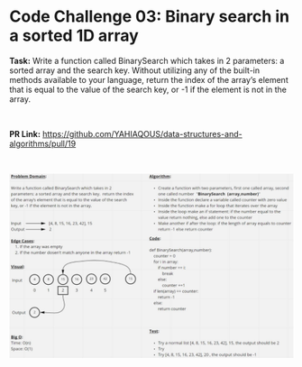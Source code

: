 # Code Challenge 03: Binary search in a sorted 1D array


**Task:** Write a function called BinarySearch which takes in 2 parameters: a sorted array and the search key. Without utilizing any of the built-in methods available to your language, return the index of the array’s element that is equal to the value of the search key, or -1 if the element is not in the array.

&nbsp;


**PR Link:** <https://github.com/YAHIAQOUS/data-structures-and-algorithms/pull/19>

&nbsp;

![array-binary-search.JPG](array-binary-search.JPG)
